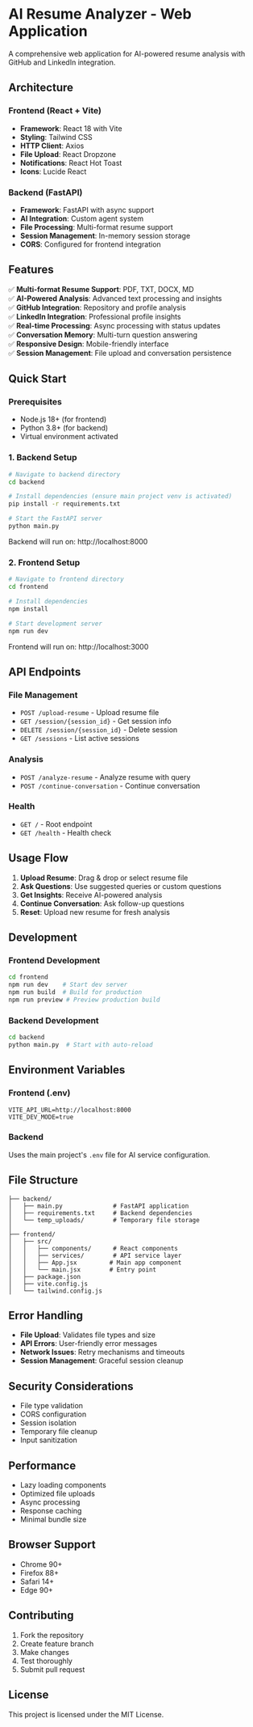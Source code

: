 # AI Resume Analyzer - Web Application

A comprehensive web application for AI-powered resume analysis with GitHub and LinkedIn integration.

## Architecture

### Frontend (React + Vite)
- **Framework**: React 18 with Vite
- **Styling**: Tailwind CSS
- **HTTP Client**: Axios
- **File Upload**: React Dropzone
- **Notifications**: React Hot Toast
- **Icons**: Lucide React

### Backend (FastAPI)
- **Framework**: FastAPI with async support
- **AI Integration**: Custom agent system
- **File Processing**: Multi-format resume support
- **Session Management**: In-memory session storage
- **CORS**: Configured for frontend integration

## Features

✅ **Multi-format Resume Support**: PDF, TXT, DOCX, MD  
✅ **AI-Powered Analysis**: Advanced text processing and insights  
✅ **GitHub Integration**: Repository and profile analysis  
✅ **LinkedIn Integration**: Professional profile insights  
✅ **Real-time Processing**: Async processing with status updates  
✅ **Conversation Memory**: Multi-turn question answering  
✅ **Responsive Design**: Mobile-friendly interface  
✅ **Session Management**: File upload and conversation persistence  

## Quick Start

### Prerequisites
- Node.js 18+ (for frontend)
- Python 3.8+ (for backend)
- Virtual environment activated

### 1. Backend Setup

```bash
# Navigate to backend directory
cd backend

# Install dependencies (ensure main project venv is activated)
pip install -r requirements.txt

# Start the FastAPI server
python main.py
```

Backend will run on: http://localhost:8000

### 2. Frontend Setup

```bash
# Navigate to frontend directory
cd frontend

# Install dependencies
npm install

# Start development server
npm run dev
```

Frontend will run on: http://localhost:3000

## API Endpoints

### File Management
- `POST /upload-resume` - Upload resume file
- `GET /session/{session_id}` - Get session info
- `DELETE /session/{session_id}` - Delete session
- `GET /sessions` - List active sessions

### Analysis
- `POST /analyze-resume` - Analyze resume with query
- `POST /continue-conversation` - Continue conversation

### Health
- `GET /` - Root endpoint
- `GET /health` - Health check

## Usage Flow

1. **Upload Resume**: Drag & drop or select resume file
2. **Ask Questions**: Use suggested queries or custom questions
3. **Get Insights**: Receive AI-powered analysis
4. **Continue Conversation**: Ask follow-up questions
5. **Reset**: Upload new resume for fresh analysis

## Development

### Frontend Development
```bash
cd frontend
npm run dev    # Start dev server
npm run build  # Build for production
npm run preview # Preview production build
```

### Backend Development
```bash
cd backend
python main.py  # Start with auto-reload
```

## Environment Variables

### Frontend (.env)
```
VITE_API_URL=http://localhost:8000
VITE_DEV_MODE=true
```

### Backend
Uses the main project's `.env` file for AI service configuration.

## File Structure

```
├── backend/
│   ├── main.py              # FastAPI application
│   ├── requirements.txt     # Backend dependencies
│   └── temp_uploads/        # Temporary file storage
│
├── frontend/
│   ├── src/
│   │   ├── components/      # React components
│   │   ├── services/        # API service layer
│   │   ├── App.jsx         # Main app component
│   │   └── main.jsx        # Entry point
│   ├── package.json
│   ├── vite.config.js
│   └── tailwind.config.js
```

## Error Handling

- **File Upload**: Validates file types and size
- **API Errors**: User-friendly error messages
- **Network Issues**: Retry mechanisms and timeouts
- **Session Management**: Graceful session cleanup

## Security Considerations

- File type validation
- CORS configuration
- Session isolation
- Temporary file cleanup
- Input sanitization

## Performance

- Lazy loading components
- Optimized file uploads
- Async processing
- Response caching
- Minimal bundle size

## Browser Support

- Chrome 90+
- Firefox 88+
- Safari 14+
- Edge 90+

## Contributing

1. Fork the repository
2. Create feature branch
3. Make changes
4. Test thoroughly
5. Submit pull request

## License

This project is licensed under the MIT License.
